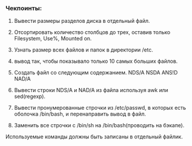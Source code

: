 ### Чекпоинты:

1) Вывести размеры разделов диска в отдельный файл.

2) Отсортировать количество столбцов до трех, оставив только Filesystem, Use%, Mounted on.

3) Узнать размер всех файлов и папок в директории /etc. 

4)  вывод так, чтобы показывало только 10 самых больших файлов.

5) Cоздать файл со следующим содержанием. 
NDS/A
NSDA
ANS!D
NAD/A

6) Вывести строки NDS/A и NAD/A из файла используя awk или sed(regexp). 

7) Вывести пронумерованные строчки из /etc/passwd, в которых есть оболочка /bin/bash, и перенаправить вывод в файл.

8) Заменить все строчки с /bin/sh на /bin/bash(проводить на бэкапе).

 Используемые команды должны быть записаны в отдельный файлик.

